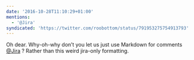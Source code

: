 ```yaml
---
date: '2016-10-28T11:10:29+01:00'
mentions:
  - '@Jira'
syndicated: 'https://twitter.com/roobottom/status/791953275754913793'
---
```

Oh dear. Why-oh-why don’t you let us just use Markdown for comments [@Jira](https://twitter.com/@Jira) ? Rather than this weird jira-only formatting.
